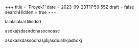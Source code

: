 +++
title = 'Proyek1'
date = 2023-09-23T17:50:55Z
draft = false
searchHidden = true
+++

lalalalalaal lilisdsd

asdkajsdasndcnasocnoasc

asdkaskdaksodnasjdijasduiahkjasbdkj
